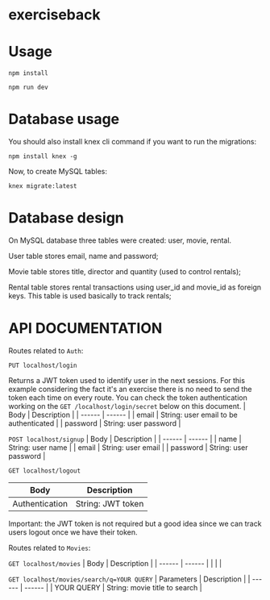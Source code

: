 # exerciseback

# Usage

`npm install`

`npm run dev`

# Database usage
You should also install knex cli command if you want to run the migrations:

`npm install knex -g`

Now, to create MySQL tables:

`knex migrate:latest`

# Database design
On MySQL database three tables were created: user, movie, rental.

User table stores email, name and password;

Movie table stores title, director and quantity (used to control rentals);

Rental table stores rental transactions using user_id and movie_id as foreign keys. This table is used basically to track rentals;

# API DOCUMENTATION

Routes related to `Auth`:

`PUT localhost/login` 

Returns a JWT token used to identify user in the next sessions. For this example considering the fact it's an exercise there is no need to send the token each time on every route. You can check the token authentication working on the `GET /localhost/login/secret` below on this document.
| Body | Description |
| ------ | ------ |
| email | String: user email to be authenticated |
| password | String: user password |

`POST localhost/signup` 
| Body | Description |
| ------ | ------ |
| name | String: user name |
| email | String: user email |
| password | String: user password |

`GET localhost/logout` 

| Body | Description |
| ------ | ------ |
| Authentication | String: JWT token |

Important: the JWT token is not required but a good idea since we can track users logout once we have their token.

Routes related to `Movies`:

`GET localhost/movies` 
| Body | Description |
| ------ | ------ |
|  |  |

`GET localhost/movies/search/q=YOUR QUERY` 
| Parameters | Description |
| ------ | ------ |
| YOUR QUERY | String: movie title to search |
